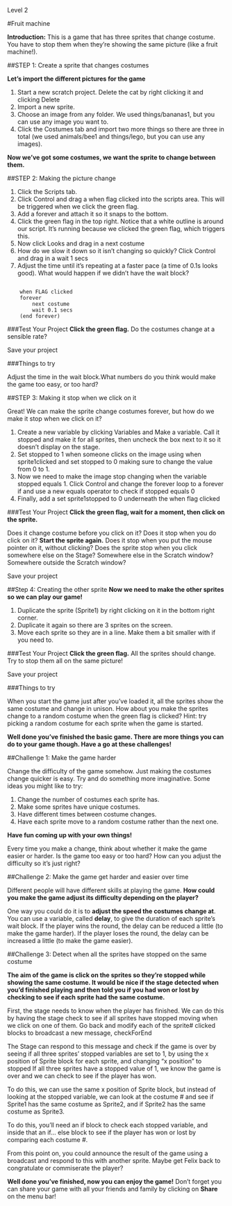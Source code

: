 Level 2

#Fruit machine

__Introduction:__
This is a game that has three sprites that change costume. You have to stop them when they’re showing the same picture (like a fruit machine!).

##STEP 1: Create a sprite that changes costumes

__Let’s import the different pictures for the game__

1. Start a new scratch project. Delete the cat by right clicking it and clicking Delete
2. Import a new sprite.
3. Choose an image from any folder. We used things/bananas1, but you can
use any image you want to.
4. Click the Costumes tab and import two more things so there are three in total
(we used animals/bee1 and things/lego, but you can use any images).

__Now we’ve got some costumes, we want the sprite to change between them.__

##STEP 2: Making the picture change

1. Click the Scripts tab.
2. Click Control and drag a when flag clicked into the scripts area. This will be
triggered when we click the green flag.
3. Add a forever and attach it so it snaps to the bottom.
4. Click the green flag in the top right. Notice that a white outline is around our script. It’s running because we clicked the green flag, which triggers this.
5. Now click Looks and drag in a next costume
6. How do we slow it down so it isn’t changing so quickly? Click Control and drag in a wait 1 secs
7. Adjust the time until it’s repeating at a faster pace (a time of 0.1s looks good). What would happen if we didn’t have the wait block?

```scratch

	when FLAG clicked
	forever		
		next costume
		wait 0.1 secs
	(end forever)
```

###Test Your Project
__Click the green flag.__ 
Do the costumes change at a sensible rate?

Save your project

###Things to try

Adjust the time in the wait block.What numbers do you think would make the game too easy, or too hard?

##STEP 3: Making it stop when we click on it

Great! We can make the sprite change costumes forever, but how do we make it stop when we click on it?

1. Create a new variable by clicking Variables and Make a variable. Call it stopped and make it for all sprites, then uncheck the box next to it so it doesn’t display on the stage.
2. Set stopped to 1 when someone clicks on the image using
when sprite1clicked and set stopped to 0 making sure to change the value from 0 to 1.
3. Now we need to make the image stop changing when the variable stopped equals 1. Click Control and change the forever loop to a forever if and use a new equals operator to check if stopped equals 0
4. Finally, add a set sprite1stopped to 0 underneath the when flag clicked

###Test Your Project
__Click the green flag, wait for a moment, then click on the sprite.__ 

Does it change costume before you click on it? 
Does it stop when you do click on it?
__Start the sprite again.__ Does it stop when you put the mouse pointer on it, without clicking? Does the sprite stop when you click somewhere else on the Stage? Somewhere else in the Scratch window? Somewhere outside the Scratch window?

Save your project

##Step 4: Creating the other sprite
__Now we need to make the other sprites so we can play our game!__

1. Duplicate the sprite (Sprite1) by right clicking on it in the bottom right corner.
2. Duplicate it again so there are 3 sprites on the screen.
3. Move each sprite so they are in a line. Make them a bit smaller with if you need to.

###Test Your Project
__Click the green flag.__ All the sprites should change. Try to stop them all on the same picture!

Save your project

###Things to try

When you start the game just after you’ve loaded it, all the sprites show the same costume and change in unison. How about you make the sprites change to a random costume when the green flag is clicked?
Hint: try picking a random costume for each sprite when the game is started.

__Well done you’ve finished the basic game. There are more things you can do to your game though. Have a go at these challenges!__


##Challenge 1: Make the game harder

Change the difficulty of the game somehow. Just making the costumes change quicker is easy. Try and do something more imaginative. Some ideas you might like to try:

1. Change the number of costumes each sprite has.
2. Make some sprites have unique costumes.
3. Have different times between costume changes.
4. Have each sprite move to a random costume rather than the next one. 

__Have fun coming up with your own things!__

Every time you make a change, think about whether it make the game easier or harder. Is the game too easy or too hard? How can you adjust the difficulty so it’s just right?


##Challenge 2: Make the game get harder and easier over time

Different people will have different skills at playing the game. __How could you make the game adjust its difficulty depending on the player?__

One way you could do it is to __adjust the speed the costumes change at__. You can use a variable, called __delay__, to give the duration of each sprite’s wait block. If the player wins the round, the delay can be reduced a little (to make the game harder). If the player loses the round, the delay can be increased a little (to make the game easier).

##Challenge 3: Detect when all the sprites have stopped on the same costume

__The aim of the game is click on the sprites so they’re stopped while showing the same costume. It would be nice if the stage detected when you’d finished playing and then told you if you had won or lost by checking to see if each sprite had the same costume.__

First, the stage needs to know when the player has finished. We can do this by having the stage check to see if all sprites have stopped moving when we click on one of them. Go back and modify each of the sprite# clicked blocks to broadcast a new message, checkForEnd

The Stage can respond to this message and check if the game is over by seeing if all three sprites’ stopped variables are set to 1, by using the x position of Sprite block for each sprite, and changing “x position” to stopped If all three sprites have a stopped value of 1, we know the game is over and we can check to see if the player has won.

To do this, we can use the same x position of Sprite block, but instead of looking at the stopped variable, we can look at the costume # and see if Sprite1 has the same costume as Sprite2, and if Sprite2 has the same costume as Sprite3.

To do this, you’ll need an if block to check each stopped variable, and inside that an if... else block to see if the player has won or lost by comparing each
costume #.

From this point on, you could announce the result of the game using a broadcast and respond to this with another sprite. Maybe get Felix back to congratulate or commiserate the player?


__Well done you’ve finished, now you can enjoy the game!__
Don’t forget you can share your game with all your friends and family by clicking on __Share__ on the menu bar!
